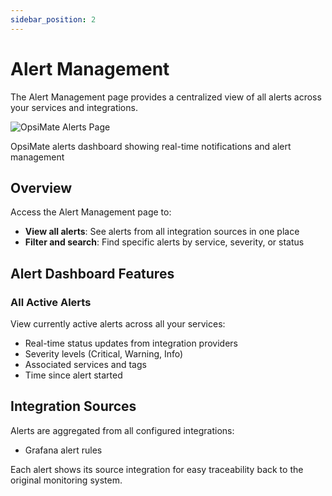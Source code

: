 ```yaml
---
sidebar_position: 2
---
```


# Alert Management

The Alert Management page provides a centralized view of all alerts across your services and integrations.


<div style={{textAlign: 'center', margin: '30px 0'}}>
  <img src="/img/alertpage.png" alt="OpsiMate Alerts Page" class="doc-image" />
  <p style={{fontSize: '14px', color: '#666', marginTop: '10px', fontStyle: 'italic'}}>OpsiMate alerts dashboard showing real-time notifications and alert management</p>
</div>

## Overview

Access the Alert Management page to:

- **View all alerts**: See alerts from all integration sources in one place
- **Filter and search**: Find specific alerts by service, severity, or status

## Alert Dashboard Features

### All Active Alerts
View currently active alerts across all your services:
- Real-time status updates from integration providers
- Severity levels (Critical, Warning, Info)
- Associated services and tags
- Time since alert started

## Integration Sources

Alerts are aggregated from all configured integrations:
- Grafana alert rules

Each alert shows its source integration for easy traceability back to the original monitoring system.
